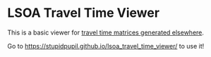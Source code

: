 # LSOA Travel Time Viewer

This is a basic viewer for [travel time matrices generated elsewhere](https://github.com/stupidpupil/wales_ish_r5r_runner/tree/matrix-releases).

Go to https://stupidpupil.github.io/lsoa_travel_time_viewer/ to use it!
